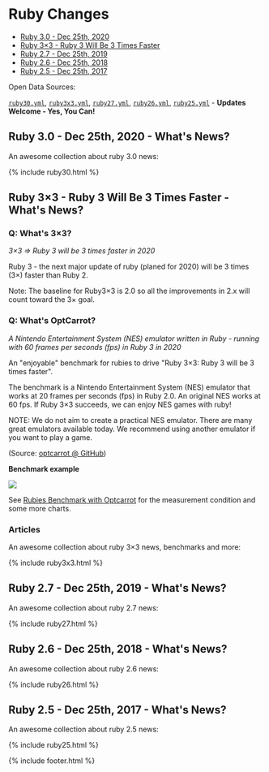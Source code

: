 # Ruby Changes

- [Ruby 3.0 - Dec 25th, 2020](#ruby-30---dec-25th-2020---whats-news)
- [Ruby 3×3 - Ruby 3 Will Be 3 Times Faster](#ruby-33---ruby-3-will-be-3-times-faster---whats-news)
- [Ruby 2.7 - Dec 25th, 2019](#ruby-27---dec-25th-2019---whats-news)
- [Ruby 2.6 - Dec 25th, 2018](#ruby-26---dec-25th-2018---whats-news)
- [Ruby 2.5 - Dec 25th, 2017](#ruby-25---dec-25th-2017---whats-news)


Open Data Sources:

[`ruby30.yml`](https://github.com/planetruby/changes/blob/master/_data/ruby30.yml),
[`ruby3x3.yml`](https://github.com/planetruby/changes/blob/master/_data/ruby3x3.yml),
[`ruby27.yml`](https://github.com/planetruby/changes/blob/master/_data/ruby27.yml),
[`ruby26.yml`](https://github.com/planetruby/changes/blob/master/_data/ruby26.yml),
[`ruby25.yml`](https://github.com/planetruby/changes/blob/master/_data/ruby25.yml) - **Updates Welcome - Yes, You Can!**




## Ruby 3.0 - Dec 25th, 2020 - What's News?

An awesome collection about ruby 3.0 news:

{% include ruby30.html %}



## Ruby 3×3 - Ruby 3 Will Be 3 Times Faster - What's News?


### Q: What's 3×3?

_3×3 => Ruby 3 will be 3 times faster in 2020_

Ruby 3 - the next major update of ruby (planed for 2020) will be 3 times (3×) faster than Ruby 2.

Note: The baseline for Ruby3×3 is 2.0 so all the improvements in 2.x will count toward the 3× goal.


### Q: What's OptCarrot?

_A Nintendo Entertainment System (NES) emulator written in Ruby - running with 60 frames per seconds (fps) in Ruby 3 in 2020_

An "enjoyable" benchmark for rubies to drive "Ruby 3×3: Ruby 3 will be 3 times faster".

The benchmark is a Nintendo Entertainment System (NES) emulator that works at 20 frames per seconds (fps) in Ruby 2.0.
An original NES works at 60 fps. If Ruby 3×3 succeeds, we can enjoy NES games with ruby!

NOTE: We do not aim to create a practical NES emulator.
There are many great emulators available today.
We recommend using another emulator if you want to play a game.

(Source: [optcarrot @ GitHub](https://github.com/mame/optcarrot))


**Benchmark example**

![](https://raw.githubusercontent.com/mame/optcarrot/master/doc/benchmark-summary.png)

See [Rubies Benchmark with Optcarrot](https://github.com/mame/optcarrot/blob/master/doc/benchmark.md) for the measurement condition and some more charts.


<!--
### Major News

- 2018/Feb - [Ruby 2.6.0 Preview Released](https://www.ruby-lang.org/en/news/2018/02/24/ruby-2-6-0-preview1-released) - Early 2.6.0 preview release incl. Just-In-Time (JIT) compiler; to use add `--jit` to the command line
- 2017/Dec - [MJIT infrastructure accepted into Ruby 2.6](https://github.com/ruby/ruby/pull/1782) - MJIT infrastructure means: JIT worker thread, profiler, gcc/clang compiler support, loading function from shared object file, some hooks to ensure JIT does not cause SEGV, etc...

See the [#Ruby3x3](https://twitter.com/hashtag/Ruby3x3) hashtag on twitter for the latest Ruby 3x3 news bytes.
-->



### Articles

An awesome collection about ruby 3×3 news, benchmarks and more:

{% include ruby3x3.html %}




## Ruby 2.7 - Dec 25th, 2019 - What's News?

An awesome collection about ruby 2.7 news:


{% include ruby27.html %}


## Ruby 2.6 - Dec 25th, 2018 - What's News?

An awesome collection about ruby 2.6 news:


{% include ruby26.html %}



## Ruby 2.5 - Dec 25th, 2017 - What's News?

An awesome collection about ruby 2.5 news:

{% include ruby25.html %}




{% include footer.html %}
